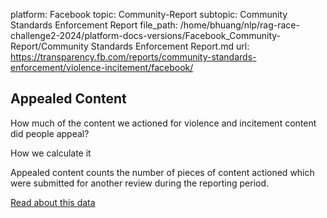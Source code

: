 platform: Facebook
topic: Community-Report
subtopic: Community Standards Enforcement Report
file_path: /home/bhuang/nlp/rag-race-challenge2-2024/platform-docs-versions/Facebook_Community-Report/Community Standards Enforcement Report.md
url: https://transparency.fb.com/reports/community-standards-enforcement/violence-incitement/facebook/

## Appealed Content

How much of the content we actioned for violence and incitement content did people appeal?

How we calculate it

Appealed content counts the number of pieces of content actioned which were submitted for another review during the reporting period.

[Read about this data](https://transparency.fb.com/policies/improving/appealed-content-metric/)
